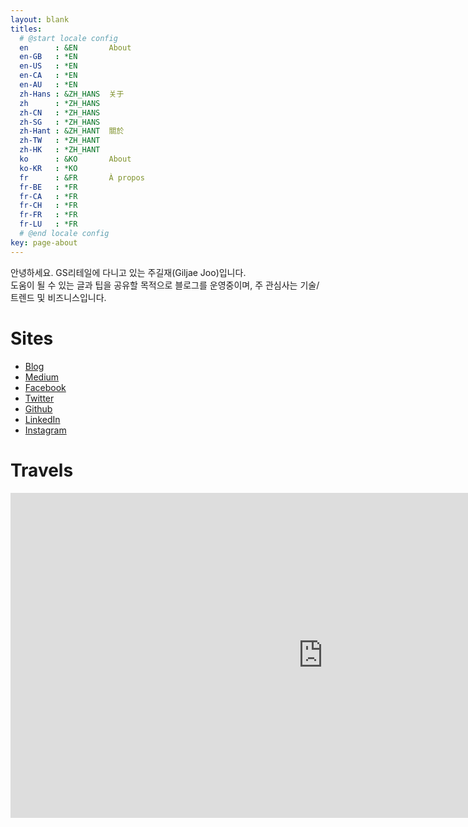 ```yaml
---
layout: blank
titles:
  # @start locale config
  en      : &EN       About
  en-GB   : *EN
  en-US   : *EN
  en-CA   : *EN
  en-AU   : *EN
  zh-Hans : &ZH_HANS  关于
  zh      : *ZH_HANS
  zh-CN   : *ZH_HANS
  zh-SG   : *ZH_HANS
  zh-Hant : &ZH_HANT  關於
  zh-TW   : *ZH_HANT
  zh-HK   : *ZH_HANT
  ko      : &KO       About
  ko-KR   : *KO
  fr      : &FR       À propos
  fr-BE   : *FR
  fr-CA   : *FR
  fr-CH   : *FR
  fr-FR   : *FR
  fr-LU   : *FR
  # @end locale config
key: page-about
---
```

안녕하세요. GS리테일에 다니고 있는 주길재(Giljae Joo)입니다. <br/>
도움이 될 수 있는 글과 팁을 공유할 목적으로 블로그를 운영중이며, 주 관심사는 기술/트렌드 및 비즈니스입니다.

# Sites
* [Blog](https://giljae.com)
* [Medium](https://giljae.medium.com)
* [Facebook](https://facebook.com/giljae)
* [Twitter](https://twitter.com/giljae)
* [Github](https://github.com/giljae)
* [LinkedIn](https://www.linkedin.com/in/giljae)
* [Instagram](https://instagram.com/giljae)

# Travels
<iframe id="travels" class="center" src="https://www.google.com/maps/d/embed?mid=1T6WlE-nzPg7dQbnXANVCBzNOUgHRLzcl&z=2&ll=35,12&maptype=roadmap" frameborder="0" style="border:0" width="1000" height="520"></iframe>
